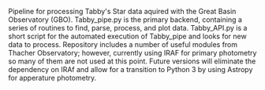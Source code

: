 Pipeline for processing Tabby's Star data aquired with the Great Basin Observatory (GBO).  Tabby_pipe.py is the primary backend, containing a series of routines to find, parse, process, and plot data.  Tabby_API.py is a short script for the automated execution of Tabby_pipe and looks for new data to process.  Repository includes a number of useful modules from Thacher Observatory; however, currently using IRAF for primary photometry so many of them are not used at this point.  Future versions will eliminate the dependency on IRAf and allow for a transition to Python 3 by using Astropy for apperature photometry.